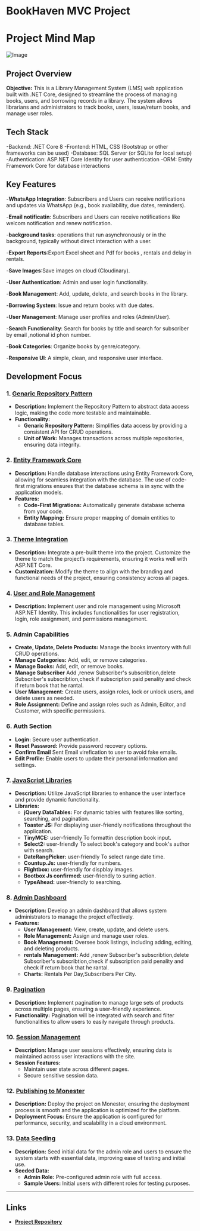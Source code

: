 # BookHaven MVC Project

# Project Mind Map
![Image](https://github.com/user-attachments/assets/06bbdbdd-522a-4dc3-9943-8526af52bf4a)

## Project Overview

**Objective:** This is a Library Management System (LMS) web application built with .NET Core, designed to streamline the process of managing books, users, and borrowing records in a library. The system allows librarians and administrators to track books, users, issue/return books, and manage user roles.

## Tech Stack
-Backend: .NET Core 8 
-Frontend: HTML, CSS (Bootstrap or other frameworks can be used)
-Database: SQL Server (or SQLite for local setup)
-Authentication: ASP.NET Core Identity for user authentication
-ORM: Entity Framework Core for database interactions

## Key Features
-**WhatsApp Integration**: Subscribers and Users can receive notifications and updates via WhatsApp (e.g., book availability, due dates, reminders).

-**Email notificatin**: Subscribers and Users can receive notifications like welcom notification and renew notification. 

-**background tasks**: operations that run asynchronously or in the background, typically without direct interaction with a user.

-**Export Reports**:Export Excel sheet and Pdf for books , rentals and delay in rentals.

-**Save Images**:Save images on cloud (Cloudinary).

-**User Authentication**: Admin and user login functionality.

-**Book Management**: Add, update, delete, and search books in the library.

-**Borrowing System**: Issue and return books with due dates.

-**User Management**: Manage user profiles and roles (Admin/User).

-**Search Functionality**: Search for books by title and search for subscriber by email ,notional id phon number.

-**Book Categories**: Organize books by genre/category.

-**Responsive UI**: A simple, clean, and responsive user interface.




## Development Focus

### 1. [Genaric Repository Pattern](#repository-pattern)
- **Description:** Implement the Repository Pattern to abstract data access logic, making the code more testable and maintainable. 
- **Functionality:**
  - **Genaric Repository Pattern:** Simplifies data access by providing a consistent API for CRUD operations.
  - **Unit of Work:** Manages transactions across multiple repositories, ensuring data integrity.


### 2. [Entity Framework Core](#entity-framework-core)
- **Description:** Handle database interactions using Entity Framework Core, allowing for seamless integration with the database. The use of code-first migrations ensures that the database schema is in sync with the application models.
- **Features:**
  - **Code-First Migrations:** Automatically generate database schema from your code.
  - **Entity Mapping:** Ensure proper mapping of domain entities to database tables.

### 3. [Theme Integration](#theme-integration)
- **Description:** Integrate a pre-built theme into the project. Customize the theme to match the project’s requirements, ensuring it works well with ASP.NET Core.
- **Customization:** Modify the theme to align with the branding and functional needs of the project, ensuring consistency across all pages.

### 4. [User and Role Management](#user-and-role-management)
- **Description:** Implement user and role management using Microsoft ASP.NET Identity. This includes functionalities for user registration, login, role assignment, and permissions management.

### 5. Admin Capabilities
- **Create, Update, Delete Products:** Manage the books inventory with full CRUD operations.
- **Manage Categories:** Add, edit, or remove categories.
- **Manage Books:** Add, edit, or remove books.
- **Manage Subscriber** Add ,renew Subscriber's subscribtion,delete Subscriber's subscribtion,check if subscription paid penality and check if return book that he rantal.
- **User Management:** Create users, assign roles, lock or unlock users, and delete users as needed.
- **Role Assignment:** Define and assign roles such as Admin, Editor, and Customer, with specific permissions.

### 6. Auth Section
- **Login:** Secure user authentication.
- **Reset Password:** Provide password recovery options.
- **Confirm Email** Sent Email virefication to user to avoid fake emails.
- **Edit Profile:** Enable users to update their personal information and settings.

### 7. [JavaScript Libraries](#javascript-libraries)
- **Description:** Utilize JavaScript libraries to enhance the user interface and provide dynamic functionality.
- **Libraries:**
  - **jQuery DataTables:** For dynamic tables with features like sorting, searching, and pagination.
  - **Toaster JS:** For displaying user-friendly notifications throughout the application.
  - **TinyMCE:**  user-friendly To formattin description book input.
  -  **Select2:**  user-friendly To select book's category and book's author with search.
  - **DateRangPicker:**  user-friendly To select range date time.
  - **Countup.Js:**  user-friendly for numbers.
  - **Flightbox:**  user-friendly for dispblay images.
  - **Bootbox Js confirmed:**  user-friendly to suring action.
  - **TypeAhead:**  user-friendly to searching.

### 8. [Admin Dashboard](#admin-dashboard)
- **Description:** Develop an admin dashboard that allows system administrators to manage the project effectively.
- **Features:**
  - **User Management:** View, create, update, and delete users.
  - **Role Management:** Assign and manage user roles.
  - **Book Management:** Oversee book listings, including adding, editing, and deleting products.
  - **rentals Management:** Add ,renew Subscriber's subscribtion,delete Subscriber's subscribtion,check if subscription paid penality and check if return book that he rantal.
  - **Charts:** Rentals Per Day,Subscribers Per City.

### 9. [Pagination](#pagination)
- **Description:** Implement pagination to manage large sets of products across multiple pages, ensuring a user-friendly experience.
- **Functionality:** Pagination will be integrated with search and filter functionalities to allow users to easily navigate through products.

### 10. [Session Management](#session-management)
- **Description:** Manage user sessions effectively, ensuring data is maintained across user interactions with the site.
- **Session Features:** 
  - Maintain user state across different pages.
  - Secure sensitive session data.

### 12. [Publishing to Monester](#publishing-to-monester)
- **Description:** Deploy the project on Monester, ensuring the deployment process is smooth and the application is optimized for the platform.
- **Deployment Focus:** Ensure the application is configured for performance, security, and scalability in a cloud environment.

### 13. [Data Seeding](#data-seeding)
- **Description:** Seed initial data for the admin role and users to ensure the system starts with essential data, improving ease of testing and initial use.
- **Seeded Data:**
  - **Admin Role:** Pre-configured admin role with full access.
  - **Sample Users:** Initial users with different roles for testing purposes.
---

## Links
- **[Project Repository](https://github.com/mohamedshawky70/BookHaven)**
